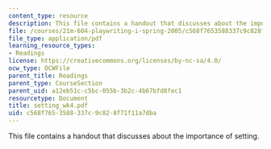 ```yaml
---
content_type: resource
description: This file contains a handout that discusses about the importance of setting.
file: /courses/21m-604-playwriting-i-spring-2005/c568f7653588337c9c828f71f11a7dba_setting_wk4.pdf
file_type: application/pdf
learning_resource_types:
- Readings
license: https://creativecommons.org/licenses/by-nc-sa/4.0/
ocw_type: OCWFile
parent_title: Readings
parent_type: CourseSection
parent_uid: a12eb51c-c5bc-055b-3b2c-4b67bfd8fec1
resourcetype: Document
title: setting_wk4.pdf
uid: c568f765-3588-337c-9c82-8f71f11a7dba
---
```

This file contains a handout that discusses about the importance of setting.